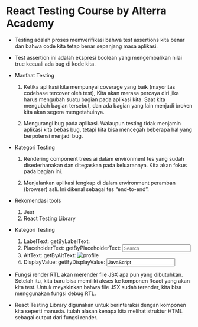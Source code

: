 # React Testing Course by Alterra Academy

- Testing adalah proses memverifikasi bahwa test assertions kita benar dan bahwa code kita tetap benar sepanjang masa aplikasi.

- Test assertion ini adalah ekspresi boolean yang mengembalikan nilai true kecuali ada bug di kode kita.

- Manfaat Testing

    1. Ketika aplikasi kita mempunyai coverage yang baik (mayoritas codebase tercover oleh test), Kita akan merasa percaya diri jika harus mengubah suatu bagian pada aplikasi kita. Saat kita mengubah    bagian tersebut, dan ada bagian yang lain menjadi broken kita akan segera mengetahuinya.

    2. Mengurangi bug pada aplikasi. Walaupun testing tidak menjamin aplikasi kita bebas bug, tetapi kita bisa mencegah beberapa hal yang berpotensi menjadi bug.

- Kategori Testing

    1. Rendering component trees ai dalam environment tes yang sudah disederhanakan dan ditegaskan pada keluarannya. Kita akan fokus pada bagian ini.

    2. Menjalankan aplikasi lengkap di dalam environment peramban (browser) asli. Ini dikenal sebagai tes “end-to-end”.

- Rekomendasi tools

    1. Jest
    2. React Testing Library

- Kategori Testing
 
    1. LabelText: getByLabelText: <label for="search" />
    2. PlaceholderText: getByPlaceholderText: <input placeholder="Search" />
    4. AltText: getByAltText: <img alt="profile" />
    5. DisplayValue: getByDisplayValue: <input value="JavaScript" />

- Fungsi render RTL akan merender file JSX apa pun yang dibutuhkan. Setelah itu, kita baru bisa memiliki akses ke komponen React yang akan kita test. Untuk meyakinkan bahwa file JSX sudah terender, kita bisa menggunakan fungsi debug RTL. 

- React Testing Library digunakan untuk berinteraksi dengan komponen kita seperti manusia. itulah alasan kenapa kita melihat struktur HTML sebagai output dari fungsi render.